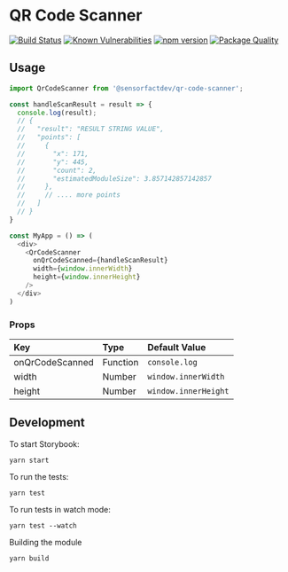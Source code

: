 # QR Code Scanner

[![Build Status](https://travis-ci.org/Sensorfactdev/qr-code-scanner.svg?branch=master)](https://travis-ci.org/Sensorfactdev/qr-code-scanner)
[![Known Vulnerabilities](https://snyk.io/test/npm/@sensorfactdev/qr-code-scanner/badge.svg)](https://snyk.io/test/npm/@sensorfactdev/qr-code-scanner)
[![npm version](https://badge.fury.io/js/%40sensorfactdev%2Fqr-code-scanner.svg)](https://badge.fury.io/js/%40sensorfactdev%2Fqr-code-scanner)
[![Package Quality](http://npm.packagequality.com/badge/@sensorfactdev/qr-code-scanner.png)](http://packagequality.com/#?package=@sensorfactdev/qr-code-scanner)

## Usage

```javascript
import QrCodeScanner from '@sensorfactdev/qr-code-scanner';

const handleScanResult = result => {
  console.log(result);
  // {
  //   "result": "RESULT STRING VALUE",
  //   "points": [
  //     {
  //       "x": 171,
  //       "y": 445,
  //       "count": 2,
  //       "estimatedModuleSize": 3.857142857142857
  //     },
  //     // .... more points
  //   ]
  // }
}

const MyApp = () => (
  <div>
    <QrCodeScanner
      onQrCodeScanned={handleScanResult}
      width={window.innerWidth}
      height={window.innerHeight}
    />
  </div>
)
```

### Props

| Key             | Type     | Default Value        |
|:----------------|:---------|:---------------------|
| onQrCodeScanned | Function | `console.log`        |
| width           | Number   | `window.innerWidth`  |
| height          | Number   | `window.innerHeight` |

## Development

To start Storybook:
```
yarn start
```

To run the tests:
```
yarn test
```

To run tests in watch mode:
```
yarn test --watch
```

Building the module
```
yarn build
```
